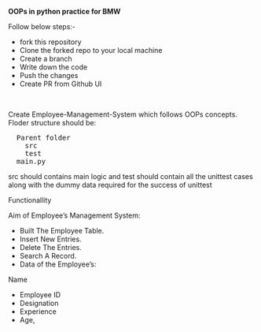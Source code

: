 <p><b>OOPs in python practice for BMW</b></p>

<p>Follow below steps:-</p>
<ul>
  <li>fork this repository</li>
  <li>Clone the forked repo to your local machine</li>
  <li>Create a branch</li>
  <li>Write down the code</li>
  <li>Push the changes</li>
  <li>Create PR from Github UI</li>
</ul>
<br>
<p>Create Employee-Management-System which follows OOPs concepts.<br>Floder structure should be:</p>
<pre>
  Parent folder
    src
    test
  main.py
</pre>
<P>src should contains main logic and test should contain all the unittest cases along with the dummy data required for the success of unittest</P>
<p>Functionallity</p>
<p>Aim of Employee’s Management System:
  <ul>
    <li>Built The Employee Table.</li>
    <li>Insert New Entries.</li>
    <li>Delete The Entries.</li>
    <li>Search A Record.</li>
    <li>Data of the Employee’s:</li>
  </ul>

Name
<ul>
<li>Employee ID</li>
<li>Designation</li>
<li>Experience</li>
<li>Age,</li>
</ul>
</p>
